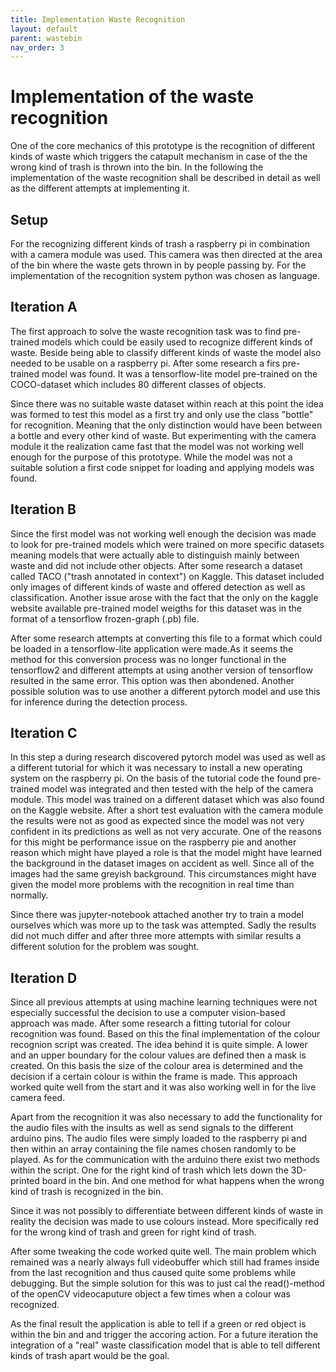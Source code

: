 ```yaml
---
title: Implementation Waste Recognition
layout: default
parent: wastebin
nav_order: 3
---
```



# Implementation of the waste recognition

One of the core mechanics of this prototype is the recognition of different kinds of waste which triggers the catapult mechanism in case of the the wrong kind of trash is thrown into the bin.
In the following the implementation of the waste recognition shall be described in detail as well as the different attempts at implementing it. 

## Setup
For the recognizing different kinds of trash a raspberry pi in combination with a camera module was used. This camera was then directed at the area of the bin where the waste gets thrown in by people passing by. For the implementation of the recognition system python was chosen as language. 

## Iteration A

The first approach to solve the waste recognition task was to find pre-trained models which could be easily used to recognize different kinds of waste. Beside being able to classify different kinds of waste the model also needed to be usable on a raspberry pi. After some research a firs pre-trained model was found. It was a tensorflow-lite model pre-trained on the COCO-dataset which includes 80 different classes of objects. 

Since there was no suitable waste dataset within reach at this point the idea was formed to test this model as a first try and only use the class "bottle" for recognition.
Meaning that the only distinction would have been between a bottle and every other kind of waste. But experimenting with the camera module it the realization came fast that the model was not working well enough for the purpose of this prototype. While the model was not a suitable solution a first code snippet for loading and applying models was found.

## Iteration B

Since the first model was not working well enough the decision was made to look for pre-trained models which were trained on more specific datasets meaning models that were actually able to distinguish mainly between waste and did not include other objects. After some research a dataset called TACO ("trash annotated in context") on Kaggle. This dataset included only images of different kinds of waste and offered detection as well as classification. Another issue arose with the fact that the only on the kaggle website available pre-trained model weigths for this dataset was in the format of a tensorflow frozen-graph (.pb) file. 

After some research attempts at converting this file to a format which could be loaded in a tensorflow-lite application were made.As it seems the method for this conversion process was no longer functional in the tensorflow2 and different attempts at using another version of tensorflow resulted in the same error. This option was then abondened. Another possible solution was to use another a different pytorch model and use this for inference during the detection process. 

## Iteration C

In this step a during research discovered pytorch model was used as well as a different tutorial for which it was necessary to install a new operating system on the raspberry pi. On the basis of the tutorial code the found pre-trained model was integrated and then tested with the help of the camera module. This model was trained on a different dataset which was also found on the Kaggle website.
After a short test evaluation with the camera module the results were not as good as expected since the model was not very confident in its predictions as well as not very accurate. One of the reasons for this might be performance issue on the raspberry pie and another reason which might have played a role is that the model might have learned the background in the dataset images on accident as well. Since all of the images had the same greyish background. This circumstances might have given the model more problems with the recognition in real time than normally.

Since there was jupyter-notebook attached another try to train a model ourselves which was more up to the task was attempted. Sadly the results did not much differ and after three more attempts with similar results a different solution for the problem was sought. 

## Iteration D

Since all previous attempts at using machine learning techniques were not especially successful the decision to use a computer vision-based approach was made. After some research a fitting tutorial for colour recognition was found. Based on this the final implementation of the colour recognion script was created. The idea behind it is quite simple. A lower and an upper boundary for the colour values are defined then a mask is created. On this basis the size of the colour area is determined and the decision if a certain colour is within the frame is made. This approach worked quite well from the start and it was also working well in for the live camera feed.

Apart from the recognition it was also necessary to add the functionality for the audio files with the insults as well as send signals to the different arduino pins. The audio files were simply loaded to the raspberry pi and then within an array containing the file names chosen randomly to be played. As for the communication with the arduino there exist two methods within the script. One for the right kind of trash which lets down the 3D-printed board in the bin. And one method for what happens when the wrong kind of trash is recognized in the bin.

Since it was not possibly to differentiate between different kinds of waste in reality the decision was made to use colours instead. More specifically red for the wrong kind of trash and green for right kind of trash.

After some tweaking the code worked quite well. The main problem which remained was a nearly always full videobuffer which still had frames inside from the last recognition and thus caused quite some problems while debugging. But the simple solution for this was to just cal the read()-method of the openCV videocaputure object a few times when a colour was recognized.

As the final result the application is able to tell if a green or red object is within the bin and and trigger the accoring action. For a future iteration the integration of a "real" waste classification model that is able to tell different kinds of trash apart would be the goal. 